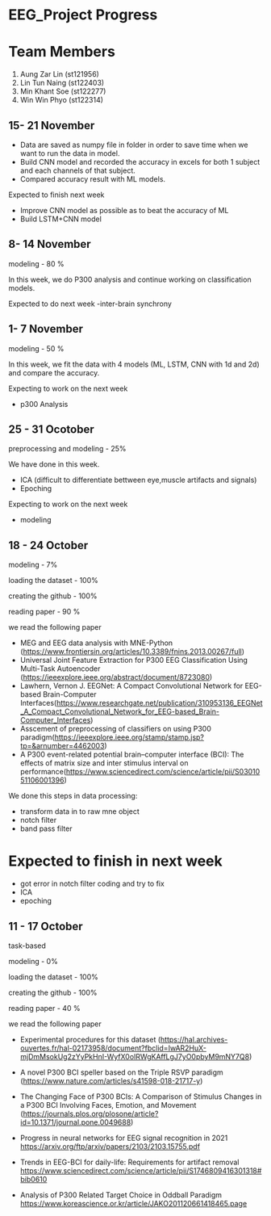 # EEG_Project Progress

# Team Members
1. Aung Zar Lin (st121956)
2. Lin Tun Naing (st122403)
3. Min Khant Soe (st122277)
4. Win Win Phyo (st122314)

## 15- 21 November
- Data are saved as numpy file in folder in order to save time when we want to run the data in model.
- Build CNN model and recorded the accuracy in excels for both 1 subject and each channels of that subject.
- Compared accuracy result with ML models.


Expected to finish next week
- Improve CNN model as possible as to beat the accuracy of ML
- Build LSTM+CNN model

## 8- 14 November

modeling - 80 %

In this week, we do P300 analysis and continue working on classification models.

Expected to do next week
-inter-brain synchrony


## 1- 7 November

modeling - 50 %

In this week, we fit the data with 4 models (ML, LSTM, CNN with 1d and 2d) and compare the accuracy.

Expecting to work on the next week
- p300 Analysis

## 25 - 31 Ocotober

preprocessing and modeling - 25%

We have done in this week.
- ICA (difficult to differentiate bettween eye,muscle artifacts and signals)
- Epoching

Expecting to work on the next week
- modeling
## 18 - 24 October
modeling - 7%

loading the dataset - 100%

creating the github - 100%

reading paper - 90 % 

we read the following paper

 - MEG and EEG data analysis with MNE-Python (https://www.frontiersin.org/articles/10.3389/fnins.2013.00267/full)
 - Universal Joint Feature Extraction for P300 EEG Classification Using Multi-Task Autoencoder (https://ieeexplore.ieee.org/abstract/document/8723080)
 - Lawhern, Vernon J. EEGNet: A Compact Convolutional Network for EEG-based Brain-Computer Interfaces(https://www.researchgate.net/publication/310953136_EEGNet_A_Compact_Convolutional_Network_for_EEG-based_Brain-Computer_Interfaces)
 - Asscement of preprocessing of classifiers on using P300 paradigm(https://ieeexplore.ieee.org/stamp/stamp.jsp?tp=&arnumber=4462003)
 - A P300 event-related potential brain–computer interface (BCI): The effects of matrix size and inter stimulus interval on performance(https://www.sciencedirect.com/science/article/pii/S0301051106001396)

We done this steps in data processing:
  - transform data in to raw mne object
  - notch filter 
  - band pass filter
      
# Expected to finish in next week
  - got error in notch filter coding and try to fix
  - ICA
  - epoching
## 11 - 17 October

task-based

modeling - 0%

loading the dataset - 100%

creating the github - 100%

reading paper - 40 % 

we read the following paper 
  - Experimental procedures for this dataset (https://hal.archives-ouvertes.fr/hal-02173958/document?fbclid=IwAR2HuX-mjDmMsokUg2zYyPkHnI-WyfX0oIRWgKAffLgJ7yO0pbyM9mNY7Q8) 
  - A novel P300 BCI speller based on the Triple RSVP paradigm (https://www.nature.com/articles/s41598-018-21717-y)
  - The Changing Face of P300 BCIs: A Comparison of Stimulus Changes in a P300 BCI Involving Faces, Emotion, and Movement (https://journals.plos.org/plosone/article?id=10.1371/journal.pone.0049688)
  - Progress in neural networks for EEG signal recognition in 2021
https://arxiv.org/ftp/arxiv/papers/2103/2103.15755.pdf 

  - Trends in EEG-BCI for daily-life: Requirements for artifact removal
https://www.sciencedirect.com/science/article/pii/S1746809416301318#bib0610

 - Analysis of P300 Related Target Choice in Oddball Paradigm
https://www.koreascience.or.kr/article/JAKO201120661418465.page



